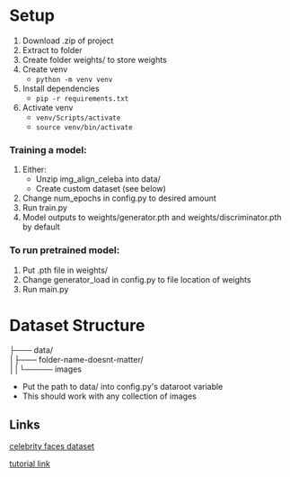 
# Setup
  
1. Download .zip of project  
2. Extract to folder  
3. Create folder weights/ to store weights  
4. Create venv  
	* ```python -m venv venv```  
5. Install dependencies  
	* ```pip -r requirements.txt```  
6. Activate venv
	* ```venv/Scripts/activate```  
	* ```source venv/bin/activate```  

### Training a model:

1. Either:  
	* Unzip img_align_celeba into data/ 
	* Create custom dataset (see below)  
2. Change num_epochs in config.py to desired amount  
3. Run train.py  
4. Model outputs to weights/generator.pth and weights/discriminator.pth by default  

### To run pretrained model:

1. Put .pth file in weights/  
2. Change generator_load in config.py to file location of weights  
3. Run main.py

# Dataset Structure
  
├─── data/  
│├─── folder-name-doesnt-matter/  
││└───── images  
  
* Put the path to data/ into config.py's dataroot variable  
* This should work with any collection of images  

## Links
  
[celebrity faces dataset](https://www.kaggle.com/datasets/jessicali9530/celeba-dataset)  
  
[tutorial link](https://pytorch.org/tutorials/beginner/dcgan_faces_tutorial.html)  

